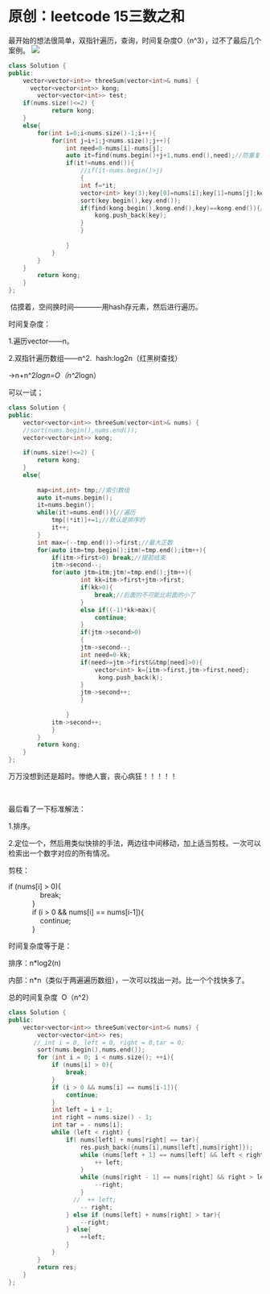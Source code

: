 # 原创：leetcode 15三数之和

最开始的想法很简单，双指针遍历，查询，时间复杂度O（n^3），过不了最后几个案例。
![](https://img-blog.csdnimg.cn/20190501112202686.png?x-oss-process=image/watermark,type_ZmFuZ3poZW5naGVpdGk,shadow_10,text_aHR0cHM6Ly9jaGVuemh1by5ibG9nLmNzZG4ubmV0,size_16,color_FFFFFF,t_70)

```c++
class Solution {
public:
    vector<vector<int>> threeSum(vector<int>& nums) {
      vector<vector<int>> kong;
        vector<vector<int>> test;
    if(nums.size()<=2) {       
            return kong;  
    }
    else{
        for(int i=0;i<nums.size()-1;i++){
            for(int j=i+1;j<nums.size();j++){
                int need=0-nums[i]-nums[j];
                auto it=find(nums.begin()+j+1,nums.end(),need);//防重复，这样能保证不出现重复  统计
                if(it!=nums.end()){
                    //if(it-nums.begin()>j)
                    {
                    int f=*it;
                    vector<int> key(3);key[0]=nums[i];key[1]=nums[j];key[2]=f;
                    sort(key.begin(),key.end());
                    if(find(kong.begin(),kong.end(),key)==kong.end()){//这样能保证不出现重复  组合
                        kong.push_back(key);
                    }
                    }
 
                }
            }
        }
    }
        return kong;
    }
};
```

 估摸着，空间换时间————用hash存元素，然后进行遍历。

时间复杂度：

1.遍历vector——n。

2.双指针遍历数组——n^2.  hash:log2n（红黑树查找）

-&gt;n+n^2*logn=O（n^2*logn）

可以一试；
```c++
class Solution {
public:
    vector<vector<int>> threeSum(vector<int>& nums) {
    //sort(nums.begin(),nums.end());
    vector<vector<int>> kong;
    
    if(nums.size()<=2) {       
        return kong;  
    }
    else{
        
        map<int,int> tmp;//索引数组
        auto it=nums.begin();  
        it=nums.begin();
        while(it!=nums.end()){//遍历
            tmp[(*it)]+=1;//默认是排序的
            it++;
        } 
        int max=(--tmp.end())->first;//最大正数
        for(auto itm=tmp.begin();itm!=tmp.end();itm++){
            if(itm->first>0) break;//提前结束
            itm->second--;
            for(auto jtm=itm;jtm!=tmp.end();jtm++){
                    int kk=itm->first+jtm->first;
                    if(kk>0){
                        break;//后面的不可能比前面的小了
                    }
                    else if((-1)*kk>max){
                        continue;
                    }
                    if(jtm->second>0)
                    {
                    jtm->second--;
                    int need=0-kk;
                    if(need>=jtm->first&&tmp[need]>0){
                        vector<int> k={itm->first,jtm->first,need};
                         kong.push_back(k);
                    }
                    jtm->second++;
                    }
                    
                }
            itm->second++;
            }
        }  
        return kong;
    }
};
```

万万没想到还是超时。惨绝人寰，丧心病狂！！！！！

 

最后看了一下标准解法：

1.排序。

2.定位一个，然后用类似快排的手法，两边往中间移动，加上适当剪枝。一次可以检索出一个数字对应的所有情况。

剪枝：

> 
<p>if (nums[i] &gt; 0){<br/>
                break;<br/>
            }<br/>
            if (i &gt; 0 &amp;&amp; nums[i] == nums[i-1]){<br/>
                continue;<br/>
            }</p>


时间复杂度等于是：

排序：n*log2(n)

内部：n*n（类似于两遍遍历数组），一次可以找出一对。比一个个找快多了。

总的时间复杂度  O（n^2）

```c++
class Solution {
public:
    vector<vector<int>> threeSum(vector<int>& nums) {
        vector<vector<int>> res;
       // int i = 0, left = 0, right = 0,tar = 0;
        sort(nums.begin(),nums.end());
        for (int i = 0; i < nums.size(); ++i){
            if (nums[i] > 0){
                break;
            }
            if (i > 0 && nums[i] == nums[i-1]){
                continue;
            }
            int left = i + 1;
            int right = nums.size() - 1;
            int tar = - nums[i];
            while (left < right) {
                if( nums[left] + nums[right] == tar){
                    res.push_back({nums[i],nums[left],nums[right]});
                    while (nums[left + 1] == nums[left] && left < right){
                        ++ left;
                    }
                    while (nums[right - 1] == nums[right] && right > left){
                        --right;
                    }
                  //  ++ left;
                    -- right;
                } else if (nums[left] + nums[right] > tar){
                    --right;
                } else{
                    ++left;
                }
            }
        }
        return res;
    }
};
```


 
